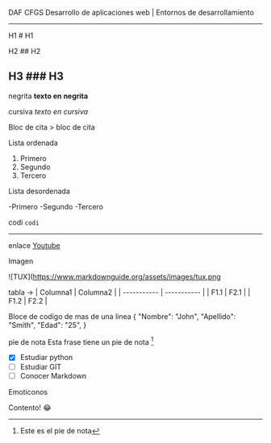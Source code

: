 DAF
CFGS Desarrollo de aplicaciones web | Entornos de desarrollamiento

---

H1  # H1

H2  ## H2

H3  ### H3
---

negrita  **texto en negrita**

cursiva  *texto en cursiva*

Bloc de cita > bloc de cita 

Lista ordenada
1. Primero
2. Segundo
3. Tercero

Lista desordenada

-Primero
-Segundo
-Tercero

codi `codi`

---

enlace  [Youtube](https://youtube.com)

Imagen

![TUX](https://www.markdownguide.org/assets/images/tux.png

tabla ->
| Columna1 | Columna2 |
| ----------- | ----------- |
| F1.1 | F2.1 |
| F1.2 | F2.2 |

Bloce de codigo de mas de una linea
{
 "Nombre": "John",
 "Apellido": "Smith",
 "Edad": "25",
}

pie de nota 
Esta frase tiene un pie de nota [^1]
[^1]: Este es el pie de nota

- [x] Estudiar python
- [ ] Estudiar GIT
- [ ] Conocer Markdown

Emoticonos

Contento! :joy:
